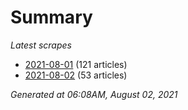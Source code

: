 # Summary
*Latest scrapes*
* [2021-08-01](https://github.com/nuuuwan/news_lk/blob/data/news_lk.2021-08-01.json) (121 articles)
* [2021-08-02](https://github.com/nuuuwan/news_lk/blob/data/news_lk.2021-08-02.json) (53 articles)

*Generated at 06:08AM, August 02, 2021*